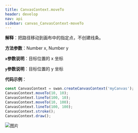 ```yaml
---
title: CanvasContext.moveTo
header: develop
nav: api
sidebar: canvas_CanvasContext-moveTo
---
```


 


**解释**：把路径移动到画布中的指定点，不创建线条。

**方法参数**：Number x, Number y

**`x`参数说明**：目标位置的 x 坐标

**`y`参数说明**：目标位置的 y 坐标


**代码示例**：

```js
const CanvasContext = swan.createCanvasContext('myCanvas');
CanvasContext.moveTo(10, 10);
CanvasContext.lineTo(100, 10);
CanvasContext.moveTo(10, 100);
CanvasContext.lineTo(100, 100);
CanvasContext.stroke();
CanvasContext.draw();
```

![图片](../../../../img/api/canvas/moveTo.png)

